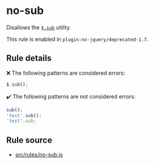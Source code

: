 # no-sub

Disallows the [`$.sub`](https://api.jquery.com/jQuery.sub/) utility.

This rule is enabled in `plugin:no-jquery/deprecated-1.7`.

## Rule details

❌ The following patterns are considered errors:
```js
$.sub();
```

✔️ The following patterns are not considered errors:
```js
sub();
'test'.sub();
'test'.sub;
```

## Rule source

* [src/rules/no-sub.js](/src/rules/no-sub.js)
